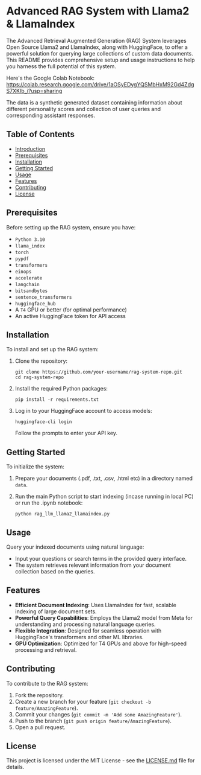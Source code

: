 # Advanced RAG System with Llama2 & LlamaIndex

The Advanced Retrieval Augmented Generation (RAG) System leverages Open Source Llama2 and LlamaIndex, along with HuggingFace, to offer a powerful solution for querying large collections of custom data documents. This README provides comprehensive setup and usage instructions to help you harness the full potential of this system.

Here's the Google Colab Notebook: https://colab.research.google.com/drive/1aOSyEDygYQSMbHxM92Gd4ZdgS7XKIb_i?usp=sharing

The data is a synthetic generated dataset containing information about different personality scores and collection of user queries and corresponding assistant responses. 
## Table of Contents

- [Introduction](#advanced-rag-system-with-llama2--llamaindex)
- [Prerequisites](#prerequisites)
- [Installation](#installation)
- [Getting Started](#getting-started)
- [Usage](#usage)
- [Features](#features)
- [Contributing](#contributing)
- [License](#license)

## Prerequisites

Before setting up the RAG system, ensure you have:

- `Python 3.10`
- `llama_index`
- `torch`
- `pypdf`
- `transformers`
- `einops`
- `accelerate`
- `langchain`
- `bitsandbytes`
- `sentence_transformers`
- `huggingface_hub`
- A `T4` GPU or better (for optimal performance)
- An active HuggingFace token for API access

## Installation

To install and set up the RAG system:

1. Clone the repository:

   ```
   git clone https://github.com/your-username/rag-system-repo.git
   cd rag-system-repo
   ```

3. Install the required Python packages:

   ```
   pip install -r requirements.txt
   ```

4. Log in to your HuggingFace account to access models:

   ```
   huggingface-cli login
   ```

   Follow the prompts to enter your API key.

## Getting Started

To initialize the system:

1. Prepare your documents (.pdf, .txt, .csv, .html etc) in a directory named `data`.
2. Run the main Python script to start indexing (incase running in local PC) or run the .ipynb notebook:

   ```
   python rag_llm_llama2_llamaindex.py
   ```
   
## Usage

Query your indexed documents using natural language:

- Input your questions or search terms in the provided query interface.
- The system retrieves relevant information from your document collection based on the queries.

## Features

- **Efficient Document Indexing**: Uses LlamaIndex for fast, scalable indexing of large document sets.
- **Powerful Query Capabilities**: Employs the Llama2 model from Meta for understanding and processing natural language queries.
- **Flexible Integration**: Designed for seamless operation with HuggingFace's transformers and other ML libraries.
- **GPU Optimization**: Optimized for T4 GPUs and above for high-speed processing and retrieval.

## Contributing

To contribute to the RAG system:

1. Fork the repository.
2. Create a new branch for your feature (`git checkout -b feature/AmazingFeature`).
3. Commit your changes (`git commit -m 'Add some AmazingFeature'`).
4. Push to the branch (`git push origin feature/AmazingFeature`).
5. Open a pull request.

## License

This project is licensed under the MIT License - see the [LICENSE.md](LICENSE.md) file for details.

